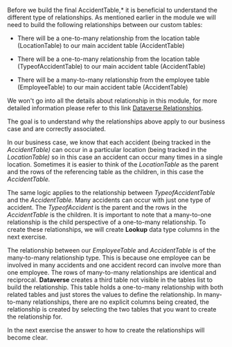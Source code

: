 Before we build the final AccidentTable,* it is beneficial to understand the different type of relationships. As mentioned earlier in the module we will need to build the following relationships between our custom tables:

- There will be a one-to-many relationship from the location table (LocationTable) to our main accident table (AccidentTable)

- There will be a one-to-many relationship from the location table (TypeofAccidentTable) to our main accident table (AccidentTable)

- There will be a many-to-many relationship from the employee table (EmployeeTable) to our main accident table (AccidentTable)

We won't go into all the details about relationship in this module, for more detailed information please refer to this link [Dataverse Relationships](/powerapps/maker/data-platform/relationships-overview).

The goal is to understand why the relationships above apply to our business case and are correctly associated.

In our business case, we know that each accident (being tracked in the *AccidentTable)* can occur in a particular location (being tracked in the *LocationTable)* so in this case an accident can occur many times in a single location. Sometimes it is easier to think of the *LocationTable* as the parent and the rows of the referencing table as the children, in this case the *AccidentTable.*

The same logic applies to the relationship between *TypeofAccidentTable* and the *AccidentTable.* Many accidents can occur with just one type of accident. The *TypeofAccident* is the parent and the rows in the *AccidentTable* is the children. It is important to note that a many-to-one relationship is the child perspective of a one-to-many relationship. To create these relationships, we will create **Lookup** data type columns in the next exercise.

The relationship between our *EmployeeTable* and *AccidentTable* is of the many-to-many relationship type. This is because one employee can be involved in many accidents and one accident record can involve more than one employee. The rows of many-to-many relationships are identical and reciprocal. **Dataverse** creates a third table not visible in the tables list to build the relationship. This table holds a one-to-many relationship with both related tables and just stores the values to define the relationship. In many-to-many relationships, there are no explicit columns being created, the relationship is created by selecting the two tables that you want to create the relationship for.

In the next exercise the answer to how to create the relationships will become clear.
